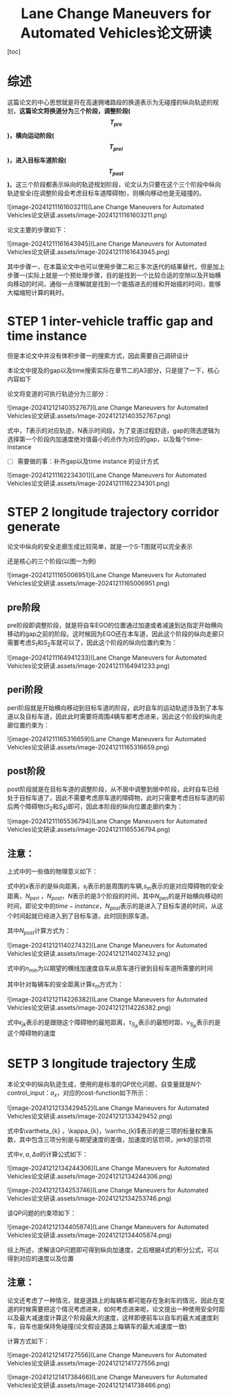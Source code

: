 <center><span style="font-size:2rem;font-weight:bold;">Lane Change Maneuvers for Automated Vehicles论文研读</span></center>

[toc]

<div style="page-break-after: always;"></div>

# 综述

这篇论文的中心思想就是将在高速拥堵路段的换道表示为无碰撞的纵向轨迹的规划，**这篇论文将换道分为三个阶段，调整阶段($$T_{pre} $$)，横向运动阶段($$T_{prei} $$)，进入目标车道阶段($$T_{post}$$​)**。这三个阶段都表示纵向的轨迹规划阶段，论文认为只要在这个三个阶段中纵向轨迹安全(在调整阶段会考虑目标车道障碍物)，则横向移动也是无碰撞的。

![image-20241211161603211](Lane Change Maneuvers for Automated Vehicles论文研读.assets/image-20241211161603211.png) 

论文主要的步骤如下：

![image-20241211161643945](Lane Change Maneuvers for Automated Vehicles论文研读.assets/image-20241211161643945.png) 

其中步骤一，在本篇论文中也可以使用步骤二和三多次迭代的结果替代，但是加上步骤一(实际上就是一个预处理步骤，目的是找到一个比较合适的空隙以及开始横向移动的时间，通俗一点理解就是找到一个能插进去的缝和开始插的时间)，能够大幅缩短计算的耗时。

# STEP 1 inter-vehicle traffic gap and time instance

但是本论文中并没有体积步骤一的搜索方式，因此需要自己调研设计

本论文中提及的gap以及time搜索实际在章节二的A3部分，只是提了一下，核心内容如下

论文将变道的可执行轨迹分为三部分：

![image-20241212140352767](Lane Change Maneuvers for Automated Vehicles论文研读.assets/image-20241212140352767.png)

式中，$T$表示的对应轨迹，N表示时间段，为了变道过程舒适，gap的筛选逻辑为选择第一个阶段内加速度绝对值最小的点作为对应的gap，以及每个time-instance 

- [ ] 需要做的事：补齐gap以及time instance 的设计方式



![image-20241211162234301](Lane Change Maneuvers for Automated Vehicles论文研读.assets/image-20241211162234301.png) 

# STEP 2 longitude trajectory corridor generate

论文中纵向的安全走廊生成比较简单，就是一个S-T图就可以完全表示

还是核心的三个阶段(以图一为例)

![image-20241211165006951](Lane Change Maneuvers for Automated Vehicles论文研读.assets/image-20241211165006951.png) 

## pre阶段

pre阶段即调整阶段，就是将自车EGO的位置通过加速或者减速到达指定开始横向移动的gap之前的阶段。这时候因为EGO还在本车道，因此这个阶段的纵向走廊只需要考虑$S_1$和$S_2$车就可以了，因此这个阶段的纵向位置约束为：

![image-20241211164941233](Lane Change Maneuvers for Automated Vehicles论文研读.assets/image-20241211164941233.png) 

## peri阶段 

peri阶段就是开始横向移动到目标车道的阶段，此时自车的运动轨迹涉及到了本车道以及目标车道，因此此时需要将周围4辆车都考虑进来，因此这个阶段的纵向走廊位置约束为：

![image-20241211165316659](Lane Change Maneuvers for Automated Vehicles论文研读.assets/image-20241211165316659.png) 

## post阶段

post阶段就是在目标车道的调整阶段，从不居中调整到居中阶段，此时自车已经处于目标车道了，因此不需要考虑原车道的障碍物，此时只需要考虑目标车道的前后两个障碍物($S_2$和$S_4$)即可，因此本阶段的纵向位置走廊约束为：

![image-20241211165536794](Lane Change Maneuvers for Automated Vehicles论文研读.assets/image-20241211165536794.png) 

## 注意：

上式中的一些值的物理意义如下：

式中的$x$表示的是纵向距离，$s_j$表示的是周围的车辆,$s_m$表示的是对应障碍物的安全距离，$N_{peri}$ ，$N_{post}$，$N$表示的是3个阶段的时间，其中$N_{peri}$的是开始横向移动的时间，即论文中的$time-instance$，$N_{post}$表示的是进入了目标车道的时间，从这个时间起就已经进入到了目标车道，此时回到原车道。

其中$N_{post}$计算方式为：

![image-20241212114027432](Lane Change Maneuvers for Automated Vehicles论文研读.assets/image-20241212114027432.png) 

式中的$n_{min}$为以期望的横线加速度自车从原车道行驶到目标车道所需要的时间

其中针对每辆车的安全距离计算$s_{m}$方式为：

![image-20241212114226382](Lane Change Maneuvers for Automated Vehicles论文研读.assets/image-20241212114226382.png) 

式中$\epsilon_{jk}$表示的是跟随这个障碍物的最短距离，$\tau_{S_{jk}}$表示的最短时距，$v_{S_{jk}}$表示的是这个障碍物的速度

# SETP 3 longitude trajectory 生成

本论文中的纵向轨迹生成，使用的是标准的QP优化问题，自变量就是N个control_input：$a_x$，对应的cost-function如下所示：

![image-20241212133429452](Lane Change Maneuvers for Automated Vehicles论文研读.assets/image-20241212133429452.png) 

式中$\vartheta_{k} $，$\kappa_{k}$，$\varrho_{k}$表示的是三项的标量权重系数，其中包含三项分别是与期望速度的差值，加速度的惩罚项，jerk的惩罚项

式中$v,a,\Delta a$的计算公式如下：

![image-20241212134244306](Lane Change Maneuvers for Automated Vehicles论文研读.assets/image-20241212134244306.png) 

![image-20241212134253746](Lane Change Maneuvers for Automated Vehicles论文研读.assets/image-20241212134253746.png) 

该QP问题的约束项如下：

![image-20241212134405874](Lane Change Maneuvers for Automated Vehicles论文研读.assets/image-20241212134405874.png) 

综上所述，求解该QP问题即可得到纵向加速度，之后根据4式的积分公式，可以得到对应的速度以及位置

## 注意：

论文还考虑了一种情况，就是道路上的每辆车都可能存在急刹车的情况，因此在变道的时候需要把这个情况考虑进来，如何考虑进来呢，论文提出一种使用安全时距以及最大减速度计算这个阶段最大的速度，这样即便前车以自车的最大减速度刹车，自车也能保持免碰撞(论文假设道路上每辆车的最大减速度一致)

计算方式如下：

![image-20241212141727556](Lane Change Maneuvers for Automated Vehicles论文研读.assets/image-20241212141727556.png) 

![image-20241212141738466](Lane Change Maneuvers for Automated Vehicles论文研读.assets/image-20241212141738466.png) 
